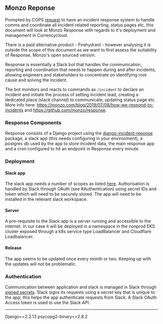 ## Monzo Reponse
Prompted by COPS [request](https://ccycloud.atlassian.net/browse/SEC-1046) to
have an incident response system to handle comms and coordinate all incident
related reporting, status pages etc, this document will look at Monzo Response
with regards to it's deployment and management in Currencycloud.

There is a paid alternative product - Firehydrant - however analysing it is
outside the scope of this document as we want to first assess the suitability
of Response, Monzo's open sourced version.

Response is essentially a Slack bot that handles the communication,
reporting and coordination that needs to happen during and after incidents, allowing 
engineers and stakeholders to concentrate on identifying root cause and solving
the incident.

The bot monitors and reacts to commands as `/incident` to declare an incident
and initiate the process of setting incident lead, creating a dedicated place
(slack channel) to communicate, updating status page etc. More info here:
https://monzo.com/blog/2019/07/08/how-we-respond-to-incidents and
https://github.com/monzo/response.

### Response Components 
Response consists of a Django project using the 
[django-incident-reponse](https://pypi.org/project/django-incident-response/)
package, a slack app (this needs configuring in your environment), a postgres
db used by the app to store incident data, the main response app and a cron
configured to hit an endpoint in Response every minute.

### Deployment 

#### Slack app
The slack app needs a number of scopes as listed
[here](https://github.com/monzo/response/blob/master/docs/slack_app_create.md#creating-your-slack-app).
Authorisation is handled by Slack through OAuth (see #Authentication) using
secret IDs and token which will need to be securely stored.
The app will need to be installed in the relevant slack workspace.

#### Server
A pre-requisite to the Slack app is a server running and accessible to the
internet.
In our case it will be deployed in a namespace in the nonprod EKS cluster
exposed through a k8s service type LoadBalancer and Cloudflare Loadbalancer.

#### Release 
The app seems to be updated once every month or two. Keeping up with the
updates will not be problematic.

### Authentication
Communication between application and slack is managed in Slack through [signed
secrets](https://api.slack.com/authentication/verifying-requests-from-slack).
Slack signs its requests using a secret key that is unique to the app; this
helps the app authenticate requests from Slack. A Slack OAuth Access token is
used to use the Slack API.

---

Django==2.2.13
psycopg2-binary==2.8.2
